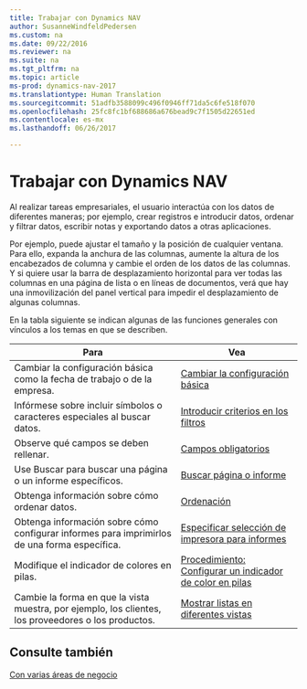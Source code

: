 ```yaml
---
title: Trabajar con Dynamics NAV
author: SusanneWindfeldPedersen
ms.custom: na
ms.date: 09/22/2016
ms.reviewer: na
ms.suite: na
ms.tgt_pltfrm: na
ms.topic: article
ms-prod: dynamics-nav-2017
ms.translationtype: Human Translation
ms.sourcegitcommit: 51adfb3588099c496f0946ff71da5c6fe518f070
ms.openlocfilehash: 25fc8fc1bf688686a676bead9c7f1505d22651ed
ms.contentlocale: es-mx
ms.lasthandoff: 06/26/2017

---
```

    
# <a name="work-with-dynamics-nav"></a>Trabajar con Dynamics NAV
Al realizar tareas empresariales, el usuario interactúa con los datos de diferentes maneras; por ejemplo, crear registros e introducir datos, ordenar y filtrar datos, escribir notas y exportando datos a otras aplicaciones.

Por ejemplo, puede ajustar el tamaño y la posición de cualquier ventana. Para ello, expanda la anchura de las columnas, aumente la altura de los encabezados de columna y cambie el orden de los datos de las columnas. Y si quiere usar la barra de desplazamiento horizontal para ver todas las columnas en una página de lista o en líneas de documentos, verá que hay una inmovilización del panel vertical para impedir el desplazamiento de algunas columnas.

En la tabla siguiente se indican algunas de las funciones generales con vínculos a los temas en que se describen.

|Para |Vea |
|---|----|
|Cambiar la configuración básica como la fecha de trabajo o de la empresa.|[Cambiar la configuración básica](ui-change-basic-settings.md)|
|Infórmese sobre incluir símbolos o caracteres especiales al buscar datos.|[Introducir criterios en los filtros](ui-enter-criteria-filters.md)|
|Observe qué campos se deben rellenar.|[Campos obligatorios](ui-mandatory-fields.md)|
|Use Buscar para buscar una página o un informe específicos.|[Buscar página o informe](ui-search.md)|
|Obtenga información sobre cómo ordenar datos.|[Ordenación](ui-sorting.md)|
|Obtenga información sobre cómo configurar informes para imprimirlos de una forma específica.|[Especificar selección de impresora para informes](ui-specify-printer-selection-reports.md)|
|Modifique el indicador de colores en pilas.|[Procedimiento: Configurar un indicador de color en pilas](ui-how-setup-colored-indicator-cues.md)|
|Cambie la forma en que la vista muestra, por ejemplo, los clientes, los proveedores o los productos.|[Mostrar listas en diferentes vistas](across-display-lists-different-views.md)|

## <a name="see-also"></a>Consulte también
[Con varias áreas de negocio](ui-across-business-areas.md)


